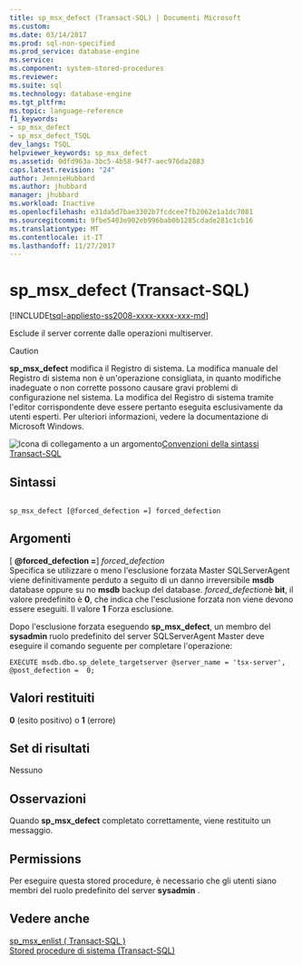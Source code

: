 ```yaml
---
title: sp_msx_defect (Transact-SQL) | Documenti Microsoft
ms.custom: 
ms.date: 03/14/2017
ms.prod: sql-non-specified
ms.prod_service: database-engine
ms.service: 
ms.component: system-stored-procedures
ms.reviewer: 
ms.suite: sql
ms.technology: database-engine
ms.tgt_pltfrm: 
ms.topic: language-reference
f1_keywords:
- sp_msx_defect
- sp_msx_defect_TSQL
dev_langs: TSQL
helpviewer_keywords: sp_msx_defect
ms.assetid: 0dfd963a-3bc5-4b58-94f7-aec976da2883
caps.latest.revision: "24"
author: JennieHubbard
ms.author: jhubbard
manager: jhubbard
ms.workload: Inactive
ms.openlocfilehash: e31da5d7bae3302b7fcdcee7fb2062e1a1dc7081
ms.sourcegitcommit: 9fbe5403e902eb996bab0b1285cdade281c1cb16
ms.translationtype: MT
ms.contentlocale: it-IT
ms.lasthandoff: 11/27/2017
---
```

# <a name="spmsxdefect-transact-sql"></a>sp_msx_defect (Transact-SQL)
[!INCLUDE[tsql-appliesto-ss2008-xxxx-xxxx-xxx-md](../../includes/tsql-appliesto-ss2008-xxxx-xxxx-xxx-md.md)]

  Esclude il server corrente dalle operazioni multiserver.  
  
> [!CAUTION]  
>  **sp_msx_defect** modifica il Registro di sistema. La modifica manuale del Registro di sistema non è un'operazione consigliata, in quanto modifiche inadeguate o non corrette possono causare gravi problemi di configurazione nel sistema. La modifica del Registro di sistema tramite l'editor corrispondente deve essere pertanto eseguita esclusivamente da utenti esperti. Per ulteriori informazioni, vedere la documentazione di Microsoft Windows.  
  
 ![Icona di collegamento a un argomento](../../database-engine/configure-windows/media/topic-link.gif "Icona di collegamento a un argomento")[Convenzioni della sintassi Transact-SQL](../../t-sql/language-elements/transact-sql-syntax-conventions-transact-sql.md)  
  
## <a name="syntax"></a>Sintassi  
  
```  
  
sp_msx_defect [@forced_defection =] forced_defection  
```  
  
## <a name="arguments"></a>Argomenti  
 [  **@forced_defection =**] *forced_defection*  
 Specifica se utilizzare o meno l'esclusione forzata Master SQLServerAgent viene definitivamente perduto a seguito di un danno irreversibile **msdb** database oppure su no **msdb** backup del database. *forced_defection*è **bit**, il valore predefinito è **0**, che indica che l'esclusione forzata non viene devono essere eseguiti. Il valore **1** Forza esclusione.  
  
 Dopo l'esclusione forzata eseguendo **sp_msx_defect**, un membro del **sysadmin** ruolo predefinito del server SQLServerAgent Master deve eseguire il comando seguente per completare l'operazione:  
  
```  
EXECUTE msdb.dbo.sp_delete_targetserver @server_name = 'tsx-server', @post_defection =  0;  
```  
  
## <a name="return-code-values"></a>Valori restituiti  
 **0** (esito positivo) o **1** (errore)  
  
## <a name="result-sets"></a>Set di risultati  
 Nessuno  
  
## <a name="remarks"></a>Osservazioni  
 Quando **sp_msx_defect** completato correttamente, viene restituito un messaggio.  
  
## <a name="permissions"></a>Permissions  
 Per eseguire questa stored procedure, è necessario che gli utenti siano membri del ruolo predefinito del server **sysadmin** .  
  
## <a name="see-also"></a>Vedere anche  
 [sp_msx_enlist &#40; Transact-SQL &#41;](../../relational-databases/system-stored-procedures/sp-msx-enlist-transact-sql.md)   
 [Stored procedure di sistema &#40;Transact-SQL&#41;](../../relational-databases/system-stored-procedures/system-stored-procedures-transact-sql.md)  
  
  
